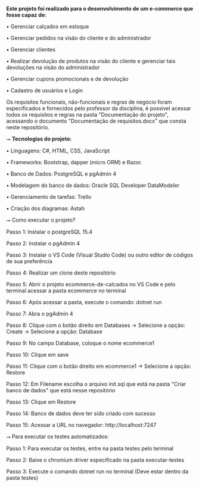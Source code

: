  **Este projeto foi realizado para o desenvolvimento de um e-commerce que fosse capaz de:**

• Gerenciar calçados em estoque 

• Gerenciar pedidos na visão do cliente e do administrador

• Gerenciar clientes 

• Realizar devolução de produtos na visão do cliente e gerenciar tais devoluções na visão do administrador

• Gerenciar cupons promocionais e de devolução

• Cadastro de usuários e Login

Os requisitos funcionais, não-funcionais e regras de negócio foram especificados e fornecidos pelo professor da disciplina, é possível acessar todos os requisitos e 
regras na pasta "Documentação do projeto", acessando o documento "Documentação de requisitos.docx" que consta neste repositório.

⭢ **Tecnologias do projeto:**

• Linguagens: C#, HTML, CSS, JavaScript

• Frameworks:  Bootstrap, dapper (micro ORM) e Razor. 

• Banco de Dados: PostgreSQL e pgAdmin 4

• Modelagem do banco de dados: Oracle SQL Developer DataModeler

• Gerenciamento de tarefas: Trello

• Criação dos diagramas: Astah

⭢ Como executar o projeto?

Passo 1: Instalar o postgreSQL 15.4

Passo 2: Instalar o pgAdmin 4

Passo 3: Instalar o VS Code (Visual Studio Code) ou outro editor de códigos de sua preferência

Passo 4: Realizar um clone deste repositório

Passo 5: Abrir o projeto ecommerce-de-calcados no VS Code e pelo terminal acessar a pasta ecommerce no terminal 

Passo 6: Após acessar a pasta, execute o comando: dotnet run

Passo 7: Abra o pgAdmin 4

Passo 8: Clique com o botão direito em Databases -> Selecione a opção: Create -> Selecione a opção: Database

Passo 9: No campo Database, coloque o nome ecommerce1

Passo 10: Clique em save

Passo 11: Clique com o botão direito em ecommerce1 -> Selecione a opção: Restore

Passo 12: Em Filename escolha o arquivo init.sql que está na pasta "Criar banco de dados" que está nesse repositório

Passo 13: Clique em Restore

Passo 14: Banco de dados deve ter sido criado com sucesso

Passo 15: Acessar a URL no navegador: http://localhost:7247


⭢ Para executar os testes automatizados:

Passo 1: Para executar os testes, entre na pasta testes pelo terminal

Passo 2: Baixe o chromium driver especificado na pasta executar-testes

Passo 3: Execute o comando dotnet run no terminal (Deve estar dentro da pasta testes)
